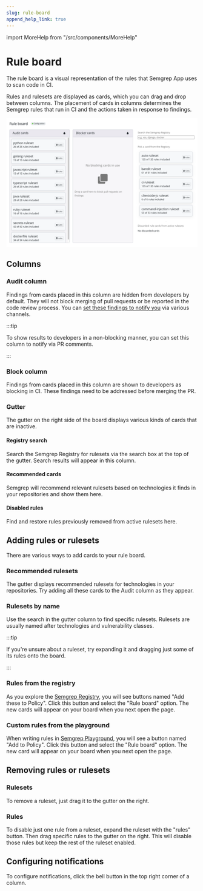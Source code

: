 ```yaml
---
slug: rule-board
append_help_link: true
---
```


import MoreHelp from "/src/components/MoreHelp"

# Rule board

The rule board is a visual representation of the rules
that Semgrep App uses to scan code in CI.

Rules and rulesets are displayed as cards,
which you can drag and drop between columns.
The placement of cards in columns determines the Semgrep rules that run in CI and the actions taken in response to findings.

![Screenshot of the default state of the rule board](../img/rule-board.png)

## Columns

### Audit column

Findings from cards placed in this column are hidden from developers by default.
They will not block merging of pull requests or be reported in the code review process.
You can [set these findings to notify you](#setting-up-notifications) via various channels.

:::tip

  To show results to developers in a non-blocking manner,
  you can set this column to notify via PR comments.

:::

### Block column

Findings from cards placed in this column are shown to developers as blocking in CI.
These findings need to be addressed before merging the PR.

### Gutter

The gutter on the right side of the board displays various kinds of cards that are inactive.

#### Registry search

Search the Semgrep Registry for rulesets via the search box at the top of the gutter.
Search results will appear in this column.

#### Recommended cards

Semgrep will recommend relevant rulesets based on technologies it finds in your repositories and show them here.

#### Disabled rules

Find and restore rules previously removed from active rulesets here.

## Adding rules or rulesets

There are various ways to add cards to your rule board.

### Recommended rulesets

The gutter displays recommended rulesets for technologies in your repositories.
Try adding all these cards to the Audit column as they appear.

### Rulesets by name

Use the search in the gutter column to find specific rulesets.
Rulesets are usually named after technologies and vulnerability classes.

:::tip

  If you're unsure about a ruleset,
  try expanding it and dragging just some of its rules onto the board.

:::

### Rules from the registry

As you explore the [Semgrep Registry](https://semgrep.dev/r),
you will see buttons named "Add these to Policy".
Click this button and select the "Rule board" option.
The new cards will appear on your board when you next open the page.

### Custom rules from the playground

When writing rules in [Semgrep Playground](https://semgrep.dev/editor),
you will see a button named "Add to Policy".
Click this button and select the "Rule board" option.
The new card will appear on your board when you next open the page.

## Removing rules or rulesets

### Rulesets

To remove a ruleset, just drag it to the gutter on the right.

### Rules

To disable just one rule from a ruleset,
expand the ruleset with the "rules" button.
Then drag specific rules to the gutter on the right.
This will disable those rules but keep the rest of the ruleset enabled.

## Configuring notifications

To configure notifications,
click the bell button in the top right corner of a column.



<MoreHelp />
